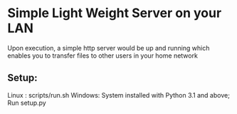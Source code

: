 Simple Light Weight Server on your LAN
=======================
Upon execution, a simple http server would be up and running which enables you to transfer files to
other users in your home network

Setup:
------------------------
Linux  : scripts/run.sh
Windows: System installed with Python 3.1 and above; Run setup.py
